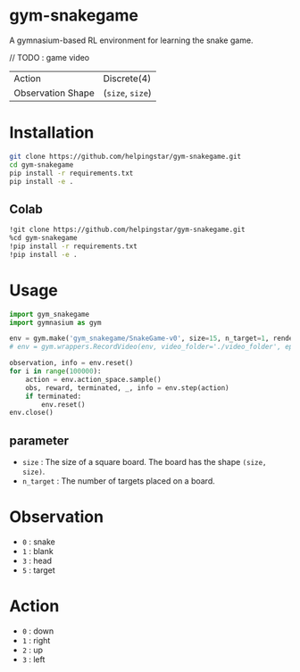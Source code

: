 # gym-snakegame
A gymnasium-based RL environment for learning the snake game.

// TODO : game video

|                   |                  |
|-------------------|------------------|
| Action            | Discrete(4)      |
| Observation Shape | (`size`, `size`) |

# Installation
```bash
git clone https://github.com/helpingstar/gym-snakegame.git
cd gym-snakegame
pip install -r requirements.txt
pip install -e .
```

## Colab

```bash
!git clone https://github.com/helpingstar/gym-snakegame.git
%cd gym-snakegame
!pip install -r requirements.txt
!pip install -e .
```

# Usage
```python
import gym_snakegame
import gymnasium as gym

env = gym.make('gym_snakegame/SnakeGame-v0', size=15, n_target=1, render_mode='rgb_array')
# env = gym.wrappers.RecordVideo(env, video_folder='./video_folder', episode_trigger=lambda x: x % 200 == 0)

observation, info = env.reset()
for i in range(100000):
    action = env.action_space.sample()
    obs, reward, terminated, _, info = env.step(action)
    if terminated:
        env.reset()
env.close()
```
## parameter
* `size` : The size of a square board. The board has the shape `(size, size)`.
* `n_target` : The number of targets placed on a board.

# Observation

* `0` : snake
* `1` : blank
* `3` : head
* `5` : target

# Action

* `0` : down
* `1` : right
* `2` : up
* `3` : left
